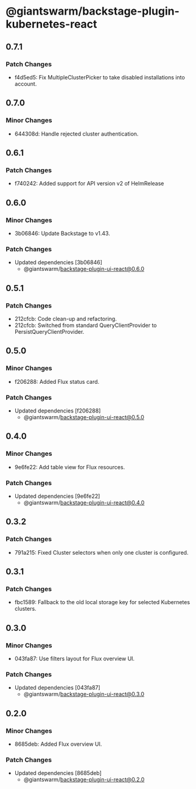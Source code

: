 # @giantswarm/backstage-plugin-kubernetes-react

## 0.7.1

### Patch Changes

- f4d5ed5: Fix MultipleClusterPicker to take disabled installations into account.

## 0.7.0

### Minor Changes

- 644308d: Handle rejected cluster authentication.

## 0.6.1

### Patch Changes

- f740242: Added support for API version v2 of HelmRelease

## 0.6.0

### Minor Changes

- 3b06846: Update Backstage to v1.43.

### Patch Changes

- Updated dependencies [3b06846]
  - @giantswarm/backstage-plugin-ui-react@0.6.0

## 0.5.1

### Patch Changes

- 212cfcb: Code clean-up and refactoring.
- 212cfcb: Switched from standard QueryClientProvider to PersistQueryClientProvider.

## 0.5.0

### Minor Changes

- f206288: Added Flux status card.

### Patch Changes

- Updated dependencies [f206288]
  - @giantswarm/backstage-plugin-ui-react@0.5.0

## 0.4.0

### Minor Changes

- 9e6fe22: Add table view for Flux resources.

### Patch Changes

- Updated dependencies [9e6fe22]
  - @giantswarm/backstage-plugin-ui-react@0.4.0

## 0.3.2

### Patch Changes

- 791a215: Fixed Cluster selectors when only one cluster is configured.

## 0.3.1

### Patch Changes

- fbc1589: Fallback to the old local storage key for selected Kubernetes clusters.

## 0.3.0

### Minor Changes

- 043fa87: Use filters layout for Flux overview UI.

### Patch Changes

- Updated dependencies [043fa87]
  - @giantswarm/backstage-plugin-ui-react@0.3.0

## 0.2.0

### Minor Changes

- 8685deb: Added Flux overview UI.

### Patch Changes

- Updated dependencies [8685deb]
  - @giantswarm/backstage-plugin-ui-react@0.2.0
